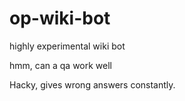 # op-wiki-bot

highly experimental wiki bot

hmm, can a qa work well

Hacky, gives wrong answers constantly.
